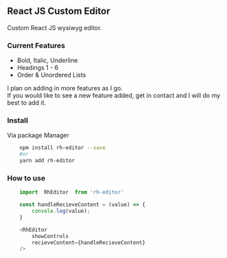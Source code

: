 ## React JS Custom Editor

Custom React JS wysiwyg editor.  

### Current Features
- Bold, Italic, Underline
- Headings 1 - 6
- Order & Unordered Lists

I plan on adding in more features as I go.  
If you would like to see a new feature added, get in contact and I will do my best to add it.

### Install
Via package Manager
```bash
    npm install rh-editor --save
    #or
    yarn add rh-editor
```

### How to use
```js
    import  RhEditor  from 'rh-editor'

    const handleRecieveContent = (value) => {
        console.log(value);
    }

    <RhEditor
        showControls
        recieveContent={handleRecieveContent}
    />
```
